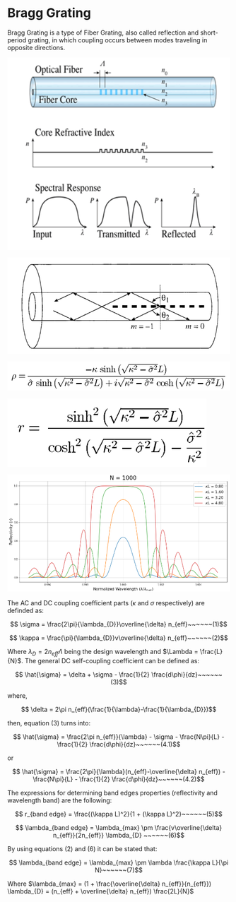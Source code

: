 # Bragg Grating

Bragg Grating is a type of Fiber Grating, also called reflection and short-period grating, in which coupling occurs between modes traveling in opposite directions.

![Fiber Bragg Grating](../../README_Media/FiberBraggGrating.png)

![Fiber Bragg Grating Reflections](../../README_Media/FiberBraggGratingReflections.png)

![Amplitude Reflection](../../README_Media/AmplitudeReflection.png)

![Power Reflection](../../README_Media/PowerReflection.png)

![Normalized wavelength reflectivity](../../README_Media/normWv_reflectivity.png)

The AC and DC coupling coefficient parts ($\kappa$ and $\sigma$ respectively) are definded as:

$$ \sigma = \frac{2\pi}{\lambda_{D}}\overline{\delta} n_{eff}~~~~~~(1)$$

$$ \kappa = \frac{\pi}{\lambda_{D}}v\overline{\delta} n_{eff}~~~~~~(2)$$

Where $\lambda_{D} = 2 n_{eff} \Lambda$ being the design wavelength and $\Lambda = \frac{L}{N}$. The general DC self-coupling coefficient can be defined as:

$$ \hat{\sigma} = \delta + \sigma - \frac{1}{2} \frac{d\phi}{dz}~~~~~~(3)$$ 

where,

$$ \delta = 2\pi n_{eff}(\frac{1}{\lambda}-\frac{1}{\lambda_{D}})$$

then, equation (3) turns into:

$$ \hat{\sigma} = \frac{2\pi n_{eff}}{\lambda} - \sigma -  \frac{N\pi}{L} - \frac{1}{2} \frac{d\phi}{dz}~~~~~~(4.1)$$

or

$$ \hat{\sigma} = \frac{2\pi}{\lambda}(n_{eff}-\overline{\delta} n_{eff}) -  \frac{N\pi}{L} - \frac{1}{2} \frac{d\phi}{dz}~~~~~~(4.2)$$

The expressions for determining band edges properties (reflectivity and wavelength band) are the following:

$$ r_{band edge} = \frac{(\kappa L)^2}{1 + (\kappa L)^2}~~~~~~(5)$$

$$ \lambda_{band edge} = \lambda_{max} \pm \frac{v\overline{\delta} n_{eff}}{2n_{eff}} \lambda_{D} ~~~~~~(6)$$  

By using equations (2) and (6) it can be stated that:

$$ \lambda_{band edge} = \lambda_{max} \pm \lambda \frac{\kappa L}{\pi N}~~~~~~(7)$$  

Where $\lambda_{max} = (1 + \frac{\overline{\delta} n_{eff}}{n_{eff}}) \lambda_{D} = (n_{eff} + \overline{\delta} n_{eff}) \frac{2L}{N}$